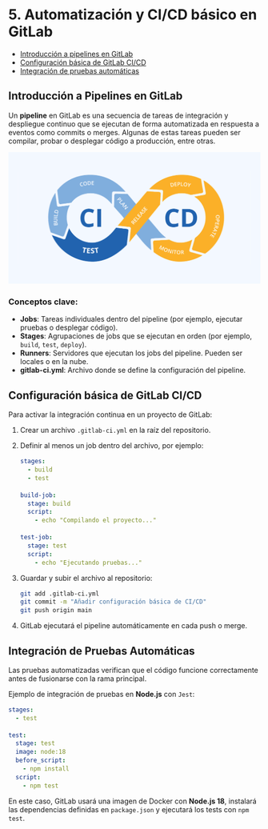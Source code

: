 # 5. Automatización y CI/CD básico en GitLab

- [Introducción a pipelines en GitLab](#introducción-a-pipelines-en-gitlab)
- [Configuración básica de GitLab CI/CD](#configuración-básica-de-gitlab-cicd)
- [Integración de pruebas automáticas](#integración-de-pruebas-automáticas)

## Introducción a Pipelines en GitLab

Un **pipeline** en GitLab es una secuencia de tareas de integración y despliegue continuo que se ejecutan de forma automatizada en respuesta a eventos como commits o merges. Algunas de estas tareas pueden ser compilar, probar o desplegar código a producción, entre otras.

![CI/CD](ci-cd.png)

### Conceptos clave:

- **Jobs**: Tareas individuales dentro del pipeline (por ejemplo, ejecutar pruebas o desplegar código).
- **Stages**: Agrupaciones de jobs que se ejecutan en orden (por ejemplo, `build`, `test`, `deploy`).
- **Runners**: Servidores que ejecutan los jobs del pipeline. Pueden ser locales o en la nube.
- **gitlab-ci.yml**: Archivo donde se define la configuración del pipeline.

## Configuración básica de GitLab CI/CD

Para activar la integración continua en un proyecto de GitLab:

1. Crear un archivo `.gitlab-ci.yml` en la raíz del repositorio.
2. Definir al menos un job dentro del archivo, por ejemplo:

   ```yaml
   stages:
     - build
     - test

   build-job:
     stage: build
     script:
       - echo "Compilando el proyecto..."

   test-job:
     stage: test
     script:
       - echo "Ejecutando pruebas..."
   ```
3. Guardar y subir el archivo al repositorio:

   ```bash
   git add .gitlab-ci.yml
   git commit -m "Añadir configuración básica de CI/CD"
   git push origin main
   ```
4. GitLab ejecutará el pipeline automáticamente en cada push o merge.

## Integración de Pruebas Automáticas

Las pruebas automatizadas verifican que el código funcione correctamente antes de fusionarse con la rama principal.

Ejemplo de integración de pruebas en **Node.js** con `Jest`:

```yaml
stages:
  - test

test:
  stage: test
  image: node:18
  before_script:
    - npm install
  script:
    - npm test
```  

En este caso, GitLab usará una imagen de Docker con **Node.js 18**, instalará las dependencias definidas en `package.json` y ejecutará los tests con `npm test`.

